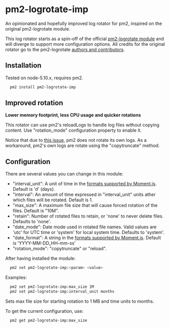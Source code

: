 pm2-logrotate-imp
=================

An opinionated and hopefully improved log rotator for pm2, inspired on the original pm2-logrotate module.

This log rotator starts as a spin-off of the official [pm2-logrotate module](https://github.com/pm2-hive/pm2-logrotate)
and will diverge to support more configuration options. All credits for the original rotator go to the pm2-logrotate
[authors and contributors](https://github.com/pm2-hive/pm2-logrotate/graphs/contributors).

## Installation

Tested on node-5.10.x, requires pm2.

```sh
  pm2 install pm2-logrotate-imp
```

## Improved rotation

<b>Lower memory footprint, less CPU usage and quicker rotations</b>

This rotator can use pm2's reloadLogs to handle log files without copying content. Use "rotation_mode" configuration property to enable it.

Notice that due to [this issue](https://github.com/Unitech/pm2/issues/800), pm2 does not rotate its own logs. As a workaround, pm2's own
logs are rotate using the "copytruncate" method.

## Configuration

There are several values you can change in this module:

- "interval_unit": A unit of time in the [formats supported by Moment.js](http://momentjs.com/docs/#/manipulating/add/). Default is 'd' (days).
- "interval": An amount of time expressed in "interval_unit" units ather which files will be rotated. Default is 1.
- "max_size": A maximum file size that will cause forced rotation of the files. Default is "10M".
- "retain": Number of rotated files to retain, or 'none' to never delete files. Defaults to 'none'.
- "date_mode": Date mode used in rotated file names. Valid values are 'utc' for UTC time or 'system' for local system time. Defaults to 'system'.
- "date_format": A string in the [formats supported by Moment.js](http://momentjs.com/docs/#/displaying/format/). Default is 'YYYY-MM-DD_HH-mm-ss'
- "rotation_mode": "copytruncate" or "reload". 


After having installed the module:

```sh
  pm2 set pm2-logrotate-imp:<param> <value>
```

Examples:

```sh
  pm2 set pm2-logrotate-imp:max_size 1M
  pm2 set pm2-logrotate-imp:interval_unit months
```

Sets max file size for starting rotation to 1 MB and time units to months.

To get the current configuration, use:

```sh
  pm2 get pm2-logrotate-imp:max_size
```
